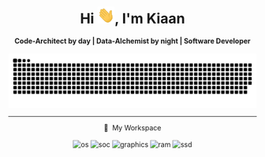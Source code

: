 <div align="center">
<h1 align="center">Hi <img width="35" src="https://github.com/1999AZZAR/1999AZZAR/blob/main/resources/img/waving.gif">, I'm Kiaan</h1>
<h4 align="center">Code-Architect by day | Data-Alchemist by night | Software Developer</h4>
</div>

<div align="center">
  <a href="https://github.com/kiaanonthehub/kiaanonthehub">
  <img  src="https://github.com/1999AZZAR/1999AZZAR/blob/main/resources/img/grid-snake.svg"
       alt="snake" /></a>
</div>

<hr> 
<p align='center'>
  💼 &nbsp;My Workspace<br/><br/>
  <img alt="os" src="https://img.shields.io/badge/Windows-MSI_Cyborg_15_A12VF-0078D6?style=for-the-badge&logo=windows&logoColor=white" />
  <img alt="soc" src="https://img.shields.io/badge/Intel-Core_i7-0071C5?style=for-the-badge&logo=intel&logoColor=white" />
  <img alt="graphics" src="https://img.shields.io/badge/NVIDIA-RTX_4060-76B900?style=for-the-badge&logo=nvidia&logoColor=white" />
  <img alt="ram" src="https://img.shields.io/badge/RAM-64GB-%230071C5.svg?&style=for-the-badge&logoColor=white" />
  <img alt="ssd" src="https://img.shields.io/badge/512%20GB%20SSD-grey?style=for-the-badge" />
</p>
